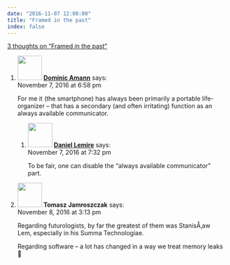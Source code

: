 ```yaml
---
date: "2016-11-07 12:00:00"
title: "Framed in the past"
index: false
---
```


[3 thoughts on &ldquo;Framed in the past&rdquo;](/lemire/blog/2016/11-07-framed-in-the-past)

<ol class="comment-list">
<li id="comment-258682" class="comment even thread-even depth-1 parent">
<div class="comment-author vcard">
<img alt src="https://secure.gravatar.com/avatar/1b5f40ec7c1e07935001188ea498d188?s=56&#038;d=mm&#038;r=g" srcset="https://secure.gravatar.com/avatar/1b5f40ec7c1e07935001188ea498d188?s=112&#038;d=mm&#038;r=g 2x" class="avatar avatar-56 photo" height="56" width="56" decoding="async" /> <b class="fn"><a href="http://blog.lbs.ca/technology" class="url" rel="ugc external nofollow">Dominic Amann</a></b> <span class="says">says:</span> </div>
<div class="comment-metadata"><time datetime="2016-11-07T18:58:56+00:00">November 7, 2016 at 6:58 pm</time></a> </div>
<div class="comment-content">
<p>For me it (the smartphone) has always been primarily a portable life-organizer &#8211; that has a secondary (and often irritating) function as an always available communicator.</p>
</div>
<ol class="children">
<li id="comment-258684" class="comment byuser comment-author-lemire bypostauthor odd alt depth-2">
<div class="comment-author vcard">
<img alt src="https://secure.gravatar.com/avatar/2ca999bef9535950f5b84281a4dab006?s=56&#038;d=mm&#038;r=g" srcset="https://secure.gravatar.com/avatar/2ca999bef9535950f5b84281a4dab006?s=112&#038;d=mm&#038;r=g 2x" class="avatar avatar-56 photo" height="56" width="56" decoding="async" /> <b class="fn"><a href="https://lemire.me/en/" class="url" rel="ugc">Daniel Lemire</a></b> <span class="says">says:</span> </div>
<div class="comment-metadata"><time datetime="2016-11-07T19:32:09+00:00">November 7, 2016 at 7:32 pm</time></a> </div>
<div class="comment-content">
<p>To be fair, one can disable the &ldquo;always available communicator&rdquo; part.</p>
</div>
</li>
</ol>
</li>
<li id="comment-258773" class="comment even thread-odd thread-alt depth-1">
<div class="comment-author vcard">
<img alt src="https://secure.gravatar.com/avatar/7843307a1f8a74b602624c5a3f15d71c?s=56&#038;d=mm&#038;r=g" srcset="https://secure.gravatar.com/avatar/7843307a1f8a74b602624c5a3f15d71c?s=112&#038;d=mm&#038;r=g 2x" class="avatar avatar-56 photo" height="56" width="56" loading="lazy" decoding="async" /> <b class="fn">Tomasz Jamroszczak</b> <span class="says">says:</span> </div>
<div class="comment-metadata"><time datetime="2016-11-08T15:13:13+00:00">November 8, 2016 at 3:13 pm</time></a> </div>
<div class="comment-content">
<p>Regarding futurologists, by far the greatest of them was StanisÅ‚aw Lem, especially in his Summa Technologiae.</p>
<p>Regarding software &#8211; a lot has changed in a way we treat memory leaks 🙂</p>
</div>
</li>
</ol>
